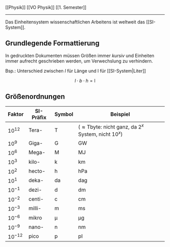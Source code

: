 [[Physik]] [[VO Physik]] [[1. Semester]]

---

Das Einheitensystem wissenschaftlichen Arbeitens ist weltweit das [[SI-System]].

## Grundlegende Formattierung

In gedruckten Dokumenten müssen Größen immer *kursiv* und Einheiten immer aufrecht geschrieben werden, um Verwechslung zu verhindern.

Bsp.: Unterschied zwischen $l$ für Länge und $\mathrm{l}$ für [[SI-System|Liter]]

$$
l\cdot b\cdot h=\mathrm{l}
$$

## Größenordnungen

| Faktor     | SI-Präfix | Symbol         | Beispiel                                                                     |
| ---------- | --------- | -------------- | ---------------------------------------------------------------------------- |
| $10^{12}$  | Tera-     | $\mathrm{T}$   | ($\approx\mathrm{Tbyte}$: nicht ganz, da $2^x$ System, nicht $10^x$) |
| $10^{9}$   | Giga-     | $\mathrm{G}$   | $\mathrm{GW}$                                                                |
| $10^{6}$   | Mega-     | $\mathrm{M}$   | $\mathrm{MJ}$                                                                |
| $10^{3}$   | kilo-     | $\mathrm{k}$   | $\mathrm{km}$                                                                |
| $10^{2}$   | hecto-    | $\mathrm{h}$   | $\mathrm{hPa}$                                                               |
| $10^{1}$   | deka-     | $\mathrm{da}$  | $\mathrm{dag}$                                                               |
| $10^{-1}$  | dezi-     | $\mathrm{d}$   | $\mathrm{dm}$                                                                |
| $10^{-2}$  | centi-    | $\mathrm{c}$   | $\mathrm{cm}$                                                                |
| $10^{-3}$  | milli-    | $\mathrm{m}$   | $\mathrm{ms}$                                                                |
| $10^{-6}$  | mikro     | $\mathrm{\mu}$ | $\mathrm{\mu g}$                                                             |
| $10^{-9}$  | nano-     | $\mathrm{n}$   | $\mathrm{nm}$                                                                |
| $10^{-12}$ | pico      | $\mathrm{p}$   | $\mathrm{pl}$                                                                |


